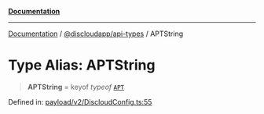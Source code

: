 [**Documentation**](../../../README.md)

***

[Documentation](../../../packages.md) / [@discloudapp/api-types](../README.md) / APTString

# Type Alias: APTString

> **APTString** = keyof *typeof* [`APT`](../variables/APT.md)

Defined in: [payload/v2/DiscloudConfig.ts:55](https://github.com/discloud/discloud.app/blob/5b4e3fe9c701f0b4f5ffa4246f463403d1e47fa1/packages/api-types/payload/v2/DiscloudConfig.ts#L55)
